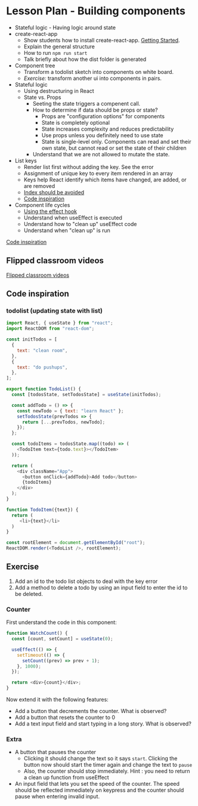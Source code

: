# Lesson Plan - Building components

- Stateful logic - Having logic around state
- create-react-app
  - Show students how to install create-react-app. [Getting Started](https://create-react-app.dev/docs/getting-started).
  - Explain the general structure
  - How to run `npm run start`
  - Talk briefly about how the dist folder is generated
- Component tree
  - Transform a todolist sketch into components on white board.
  - _Exercise:_ transform another ui into components in pairs.
- Stateful logic
  - Using destructuring in React
  - State vs. Props
    - Seeting the state triggers a compenent call.
    - How to determine if data should be props or state?
      - Props are "configuration options" for components
      - State is completely optional
      - State increases complexity and reduces predictability
      - Use props unless you definitely need to use state
      - State is single-level only. Components can read and set their own state, but cannot read or set the state of their children
    - Understand that we are not allowed to mutate the state. 
- List keys
  - Render list first without adding the key. See the error
  - Assignment of unique key to every item rendered in an array
  - Keys help React identify which items have changed, are added, or are removed
  - [Index should be avoided](https://medium.com/@robinpokorny/index-as-a-key-is-an-anti-pattern-e0349aece318)
  - [Code inspiration](#todolist-updating-state-with-list)
- Component life cycles
  - [Using the effect hook](https://reactjs.org/docs/hooks-effect.html)
  - Understand when useEffect is executed
  - Understand how to "clean up" useEffect code
  - Understand when "clean up" is run

[Code inspiration](#counter)

## Flipped classroom videos

[Flipped classroom videos](./preparation.md#flipped-classroom-videos)

## Code inspiration

### todolist (updating state with list)

```js
import React, { useState } from "react";
import ReactDOM from "react-dom";

const initTodos = [
  {
    text: "clean room",
  },
  {
    text: "do pushups",
  },
];

export function TodoList() {
  const [todosState, setTodosState] = useState(initTodos);

  const addTodo = () => {
    const newTodo = { text: "learn React" };
    setTodosState(prevTodos => {
      return [...prevTodos, newTodo];
    });
  };

  const todoItems = todosState.map((todo) => (
    <TodoItem text={todo.text}></TodoItem>
  ));

  return (
    <div className="App">
      <button onClick={addTodo}>Add todo</button>
      {todoItems}
    </div>
  );
}

function TodoItem({text}) {
  return (
     <li>{text}</li>
  )
}

const rootElement = document.getElementById("root");
ReactDOM.render(<TodoList />, rootElement);
```

## Exercise

  1. Add an id to the todo list objects to deal with the key error
  2. Add a method to delete a todo by using an input field to enter the id to be deleted.

### Counter

First understand the code in this component:

```js
function WatchCount() {
  const [count, setCount] = useState(0);

  useEffect(() => {
    setTimeout(() => {
      setCount((prev) => prev + 1);
    }, 1000);
  });

  return <div>{count}</div>;
}
```

Now extend it with the following features:

- Add a button that decrements the counter. What is observed?
- Add a button that resets the counter to 0
- Add a text input field and start typing in a long story. What is observed?

### Extra

- A button that pauses the counter
  - Clicking it should change the text so it says `start`. Clicking the button now should start the timer again and change the text to `pause`
  - Also, the counter should stop immediately. Hint : you need to return a clean up function from useEffect
- An input field that lets you set the speed of the counter. The speed should be reflected immediately on keypress and the counter should pause when entering invalid input.
